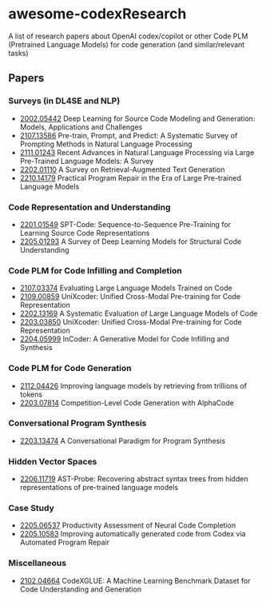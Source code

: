 # awesome-codexResearch

A list of research papers about OpenAI codex/copilot or other Code PLM (Pretrained Language Models) for code generation (and similar/relevant tasks)

## Papers

### Surveys (in DL4SE and NLP)

- [2002.05442](https://arxiv.org/abs/2002.05442) Deep Learning for Source Code Modeling and Generation: Models, Applications and Challenges
- [2107.13586](https://arxiv.org/abs/2107.13586) Pre-train, Prompt, and Predict: A Systematic Survey of Prompting Methods in Natural Language Processing
- [2111.01243](https://arxiv.org/abs/2111.01243) Recent Advances in Natural Language Processing via Large Pre-Trained Language Models: A Survey
- [2202.01110](https://arxiv.org/abs/2202.01110) A Survey on Retrieval-Augmented Text Generation
- [2210.14179](https://arxiv.org/abs/2210.14179) Practical Program Repair in the Era of Large Pre-trained Language Models

### Code Representation and Understanding

- [2201.01549](https://arxiv.org/abs/2201.01549) SPT-Code: Sequence-to-Sequence Pre-Training for Learning Source Code Representations
- [2205.01293](https://arxiv.org/abs/2205.01293) A Survey of Deep Learning Models for Structural Code Understanding

### Code PLM for Code Infilling and Completion

- [2107.03374](https://arxiv.org/abs/2107.03374) Evaluating Large Language Models Trained on Code
- [2109.00859](https://arxiv.org/abs/2109.00859) UniXcoder: Unified Cross-Modal Pre-training for Code Representation
- [2202.13169](https://arxiv.org/abs/2202.13169) A Systematic Evaluation of Large Language Models of Code
- [2203.03850](https://arxiv.org/abs/2203.03850) UniXcoder: Unified Cross-Modal Pre-training for Code Representation
- [2204.05999](https://arxiv.org/abs/2204.05999) InCoder: A Generative Model for Code Infilling and Synthesis

### Code PLM for Code Generation

- [2112.04426](https://arxiv.org/abs/2112.04426) Improving language models by retrieving from trillions of tokens
- [2203.07814](https://arxiv.org/abs/2203.07814) Competition-Level Code Generation with AlphaCode

### Conversational Program Synthesis

- [2203.13474](https://arxiv.org/abs/2203.13474) A Conversational Paradigm for Program Synthesis

### Hidden Vector Spaces

- [2206.11719](https://arxiv.org/abs/2206.11719) AST-Probe: Recovering abstract syntax trees from hidden representations of pre-trained language models

### Case Study

- [2205.06537](https://arxiv.org/abs/2205.06537) Productivity Assessment of Neural Code Completion
- [2205.10583](https://arxiv.org/abs/2205.10583) Improving automatically generated code from Codex via Automated Program Repair

### Miscellaneous

- [2102.04664](https://arxiv.org/abs/2102.04664) CodeXGLUE: A Machine Learning Benchmark Dataset for Code Understanding and Generation
